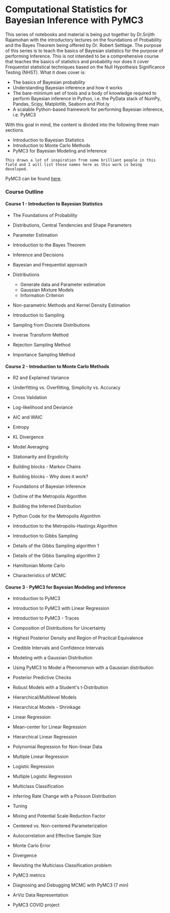 # Computational Statistics for Bayesian Inference with PyMC3 


This series of notebooks and material is being put together by Dr.Srijith Rajamohan with the introductory lectures on the foundations of Probability and the Bayes Theorem being offered by Dr. Robert Settlage. The purpose of this series is to teach the basics of Bayesian statistics for the purpose of performing Inference. This is not intended to be a comprehensive course that teaches the basics of statistics and probability nor does it cover Frequentist statistical techniques based on the Null Hypothesis Significance Testing (NHST). What it does cover is:

* The basics of Bayesian probability
* Understanding Bayesian inference and how it works
* The bare-minimum set of tools and a body of knowledge required to perform Bayesian inference in Python, i.e. the PyData stack of NumPy, Pandas, Scipy, Matplotlib, Seaborn and Plot.ly
* A scalable Python-based framework for performing Bayesian inference, i.e. PyMC3

With this goal in mind, the content is divided into the following three main sections.

*  Introduction to Bayesian Statistics 
*  Introduction to Monte Carlo Methods
*  PyMC3 for Bayesian Modeling and Inference

```{note}
This draws a lot of inspiration from some brilliant people in this field and I will list those names here as this work is being developed.
```

PyMC3 can be found [here](https://docs.pymc.io/notebooks/getting_started).

### Course Outline

#### Course 1 - Introduction to Bayesian Statistics

- The Foundations of Probability 

- Distributions, Central Tendencies and Shape Parameters

- Parameter Estimation

- Introduction to the Bayes Theorem

- Inference and Decisions

- Bayesian and Frequentist approach 

- Distributions 
   - Generate data and Parameter estimation 
   - Gaussian Mixture Models
   - Information Criterion 

- Non-parametric Methods and Kernel Density Estimation 

- Introduction to Sampling 

- Sampling from Discrete Distributions 

- Inverse Transform Method 

- Rejection Sampling Method 

- Importance Sampling Method 


#### Course 2 - Introduction to Monte Carlo Methods

- R2 and Explained Variance 

- Underfitting vs. Overfitting, Simplicity vs. Accuracy 

- Cross Validation 

- Log-likelihood and Deviance 

- AIC and WAIC 

- Entropy 

- KL Divergence 

- Model Averaging 

- Stationarity and Ergodicity 

- Building blocks - Markov Chains 

- Building blocks - Why does it work? 

- Foundations of Bayesian Inference 

- Outline of the Metropolis Algorithm 

- Building the Inferred Distribution 

- Python Code for the Metropolis Algorithm 

- Introduction to the Metropolis-Hastings Algorithm 

- Introduction to Gibbs Sampling 

- Details of the Gibbs Sampling algorithm 1 

- Details of the Gibbs Sampling algorithm 2 

- Hamiltonian Monte Carlo 

- Characteristics of MCMC 


#### Course 3 - PyMC3 for Bayesian Modeling and Inference

- Introduction to PyMC3 

- Introduction to PyMC3 with Linear Regression 

- Introduction to PyMC3 - Traces 

- Composition of Distributions for Uncertainty 

- Highest Posterior Density and Region of Practical Equivalence 

- Credible Intervals and Confidence Intervals 

- Modeling with a Gaussian Distribution 

- Using PyMC3 to Model a Phenomenon with a Gaussian distribution 

- Posterior Predictive Checks 

- Robust Models with a Student's t-Distribution 

- Hierarchical/Multilevel Models 

- Hierarchical Models - Shrinkage 

- Linear Regression 

- Mean-center for Linear Regression 

- Hierarchical Linear Regression 

- Polynomial Regression for Non-linear Data 

- Multiple Linear Regression 

- Logistic Regression

- Multiple Logistic Regression 

- Multiclass Classification 

- Inferring Rate Change with a Poisson Distribution 

- Tuning 

- Mixing and Potential Scale Reduction Factor 

- Centered vs. Non-centered Parameterization 

- Autocorrelation and Effective Sample Size 

- Monte Carlo Error 

- Divergence 

- Revisiting the Multiclass Classification problem 

- PyMC3 metrics 

- Diagnosing and Debugging MCMC with PyMC3 (7 min)

- ArViz Data Representation 

- PyMC3 COVID project 
